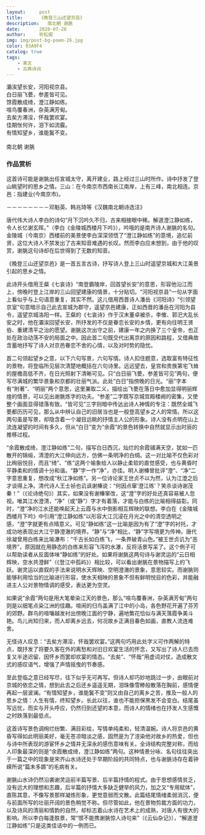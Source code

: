 ```yaml
---
layout:     post
title:      《晚登三山还望京邑》
description:   南北朝 谢朓
date:       2020-07-28
author:     听松阁
img: img/post-bg-poem-26.jpg
color: 03A9F4
catalog: true
tags:
    - 美文
    - 古典诗词
---
```


灞涘望长安，河阳视京县。<br>
白日丽飞甍，参差皆可见。<br>
馀霞散成绮，澄江静如练。<br>
喧鸟覆春洲，杂英满芳甸。<br>
去矣方滞淫，怀哉罢欢宴。<br>
佳期怅何许，泪下如流霰。<br>
有情知望乡，谁能鬒不变。<br>
<br>
南北朝 谢朓


### 作品赏析
这首诗可能是谢朓出任宣城太守，离开建业，路上经过三山时所作。诗中抒发了登山眺望时的思乡之情。三山：在今南京市西南长江南岸，上有三峰，南北相连。京邑：指建业(今南京市)。

－－－－－－－－邓魁英、韩兆琦等《汉魏南北朝诗选注》

唐代伟大诗人李白的诗句“月下沉吟久不归，古来相接眼中稀。解道澄江静如练，令人长忆谢玄晖。”（李白《金陵城西楼月下吟》），吟哦的是南齐诗人谢朓的名句。金陵城（今南京）西楼前的美景使李白深深领悟了“澄江静如练”的意境，追忆前贤，这位大诗人不禁发出了古来知音难遇的长叹。然而李白应未想到，由于他的叹赏，谢朓这句诗却在后世得到了无数的知音。

《晚登三山还望京邑》是一首五言古诗，抒写诗人登上三山时遥望京城和大江美景引起的思乡之情。

此诗开头借用王粲《七哀诗》“南登霸陵岸，回首望长安”的意思，形容他沿江而上，傍晚时登上江岸的三山回望建康的情景，十分贴切。“河阳视京县”一句从字面上看似乎与上句语意重复，其实不然。这儿借用西晋诗人潘岳《河阳诗》“引领望京室”句意暗示自己此去宣城为郡守，遥望京邑建康，正如西晋的潘岳在河阳为县令，遥望京城洛阳一样。王粲的《七哀诗》作于汉末董卓被杀，李傕、郭汜大乱长安之时，他在灞涘回望长安，所抒发的不仅是眷恋长安的乡情，更有向往明王贤伯、重建清平之治的愿望。谢朓这次出守之前，建康一年之内换了三个皇帝，也正处在政治动荡不安的局面之中。因此首二句既交代出离京的原因和路程，又借典故含蓄地抒写了诗人对京邑眷恋不舍的心情，以及对时势的隐忧。

首二句领起望乡之意，以下六句写景，六句写情。诗人扣住题意，选取富有特征性的景物，将登临所见层次清楚地概括在六句诗里。远远望去，皇宫和贵族第宅飞耸的屋檐高低不齐，在日光照射下清晰可见。只“白日丽飞甍，参差皆可见”两句，便写尽满城的繁华景象和京都的壮丽气派。此处“白日”指傍晚的日光。“丽”字本有“附著”、“明丽”两个意思，这里兼取二义，描绘出飞甍在落日中愈加显得明丽辉煌的情景，可以见出谢朓炼字的功夫。“参差”二字既写京城宫殿楼阙的密集，又使整个画面显得错落有致。“皆可见”三字则暗中传达出诗人神情的专注：既然全城飞甍都历历可见，那么从中辨认自己的旧居当也是一般登高望乡之人的常情。所以这两句虽是写景，却隐含着一个凝目远眺的抒情主人公的形象。诗人没有点明在山上流连凝望的时间有多久，但从“白日”变为“余霞”的景色转换中自然就显示出时辰的推移过程。

“余霞散成绮，澄江静如练”二句，描写白日西沉，灿烂的余霞铺满天空，犹如一匹散开的锦缎，清澄的大江伸向远方，仿佛一条明净的白绸。这一对比喻不仅色彩对比绚丽悦目，而且“绮”、“练”这两个喻象给人以静止柔软的直觉感受，也与黄昏时平静柔和的情调十分和谐。“静”字一作“净”，亦佳。明人谢榛曾批评“澄”、“净”二字意思重复，想改成“秋江净如练”。另一位诗论家王世贞不以为然，认为江澄之后才谈得上净。清代诗人王士祯也讥讽谢榛说：“何因点窜‘澄江练’？笑杀谈诗谢茂秦！”（《论诗绝句》）其实，如果没有谢榛窜改，这“澄”字的好处还真容易被人忽视。唯其江水澄清，“净”（或“静”）字才有着落，才能与白练的比喻相得益彰。同时，“澄”净的江水还能唤起天上云霞与水中倒影相互辉映的联想。李白在《金陵城西楼月下吟》中引用“澄江静如练”以形容大江沉浸在月光之中的清空透明之感，“澄”字就更有点晴意义。可见“静如练”这一比喻是因为有了“澄”字的衬托，才成功地表现出大江宁静澄澈的境界。“静”与“净”相比，“静”字写境更为传神。唐代徐凝曾用白练来比喻瀑布：“千古长如白练飞，一条界破青山色。”被王世贞讥为“恶境界”，原因就在用静态的白练来形容飞泻的水瀑，反将活景写呆了。这个例子可以帮助读者从反面体味“静如练”的好处。如果将谢朓这两句诗与谢灵运的“云日相辉映，空水共澄鲜”（《登江中孤屿》）相比较，可以看出谢朓在景物描写上的飞跃。谢灵运以直叙的手法来说明水天辉映、空明澄澈的景象，意思较实。而谢朓则能够利用恰当的比喻进行形容，使水天相映的景象不但有鲜明悦目的色彩，并能融进主人公对景物情调的感受，表达更为空灵。

如果说“余霞”两句是用大笔晕染江天的景色，那么“喧鸟覆春洲，杂英满芳甸”两句则是以细笔点染江洲的佳趣。喧闹的归鸟盖满了江中的小岛，各色野花开遍了芬芳的郊野。群鸟的喧嚷越发衬出傍晚江面的宁静，遍地繁花恰似与满天落霞争美斗艳。鸟儿尚知归来，而人却离乡远去，何况故乡正满目春色如画，直教人流连难舍。

无怪诗人叹息：“去矣方滞淫，怀哉罢欢宴。”这两句巧用此处字义可作两解的特点，既抒发了将要久客在外的离愁和对旧日欢宴生活的怀念，又写出了诗人已去而复又半途迟留、因怀乡而罢却欢宴的情态。“去矣”、“怀哉”用虚词对仗，造成散文式的感叹语气，增强了声情摇曳的节奏感。

至此登临之意已经写尽，往下似乎无可再写。但诗人却巧妙地跳过一步，由眼前对京城的依恋之情，想到此去之后还乡遥遥无期，泪珠像雪糁般散落在胸前，感情便再起一层波澜。“有情知望乡，谁能鬒不变”则又由自己的离乡之苦，推及一般人的思乡之情：人生有情，终知望乡。长此以往，谁也不能担保黑发不会变白。结尾虽写远忧，而实与开头呼应，仍然归到还望的本意，而诗人的情绪也在抒发人生感慨之时跌落到最低点。

这首诗写景色调绚烂纷繁、满目彩绘，写情单纯柔和，轻清温婉。诗人将京邑的黄昏写得如此明丽美好，毫无苍凉暗淡之感，固然是为了渲染他对故乡的热爱，但也与诗中所表现的游宦怀乡之情并无深永的感伤意味有关。全诗结构完整对称，而给人印象最深的则是“余霞散成绮，澄江静如练”两句。这种情景分咏、名句往往突出于一篇之中的现象是宋齐山水诗还处于早期阶段的共同特点，也与谢朓诗存在着钟嵘所说“篇末多踬”的毛病有关。

谢朓山水诗仍然沿袭谢灵运前半篇写景、后半篇抒情的程式。由于思想感情贫乏，没有远大的理想和志趣，后半篇的抒情大多缺乏健举的风力，加之又“专用赋体”，直陈其意，不像写景那样凝炼形象，更觉意弱而文散。此篇结尾情绪柔弱消沉，便与前面所写的壮丽开阔的景色稍觉不称。但尽管如此，他在景物剪裁方面的功力，以及诗风的清丽和情韵的自然，却标志着山水诗在艺术上的成熟，对唐人有很大的影响。所以李白每逢胜景，常“恨不能携谢朓惊人诗句来”（《云仙杂记》），“解道澄江静如练”只是这类佳话中的一例而已。
